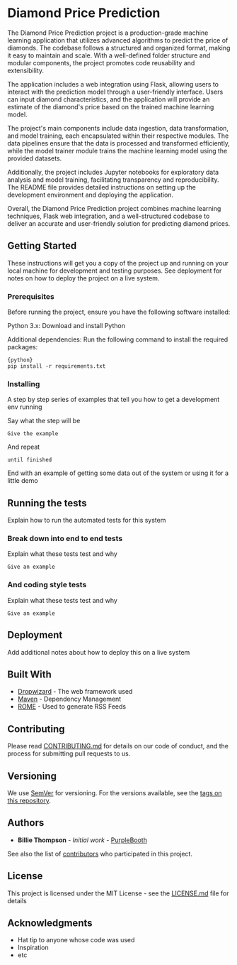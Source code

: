 # Diamond Price Prediction

The Diamond Price Prediction project is a production-grade machine learning application that utilizes advanced algorithms to predict the price of diamonds. The codebase follows a structured and organized format, making it easy to maintain and scale. With a well-defined folder structure and modular components, the project promotes code reusability and extensibility.

The application includes a web integration using Flask, allowing users to interact with the prediction model through a user-friendly interface. Users can input diamond characteristics, and the application will provide an estimate of the diamond's price based on the trained machine learning model.

The project's main components include data ingestion, data transformation, and model training, each encapsulated within their respective modules. The data pipelines ensure that the data is processed and transformed efficiently, while the model trainer module trains the machine learning model using the provided datasets.

Additionally, the project includes Jupyter notebooks for exploratory data analysis and model training, facilitating transparency and reproducibility. The README file provides detailed instructions on setting up the development environment and deploying the application.

Overall, the Diamond Price Prediction project combines machine learning techniques, Flask web integration, and a well-structured codebase to deliver an accurate and user-friendly solution for predicting diamond prices.

## Getting Started

These instructions will get you a copy of the project up and running on your local machine for development and testing purposes. See deployment for notes on how to deploy the project on a live system.

### Prerequisites

Before running the project, ensure you have the following software installed:

Python 3.x: Download and install Python

Additional dependencies: Run the following command to install the required packages:
```
{python}
pip install -r requirements.txt
```

### Installing

A step by step series of examples that tell you how to get a development env running

Say what the step will be

```
Give the example
```

And repeat

```
until finished
```

End with an example of getting some data out of the system or using it for a little demo

## Running the tests

Explain how to run the automated tests for this system

### Break down into end to end tests

Explain what these tests test and why

```
Give an example
```

### And coding style tests

Explain what these tests test and why

```
Give an example
```

## Deployment

Add additional notes about how to deploy this on a live system

## Built With

* [Dropwizard](http://www.dropwizard.io/1.0.2/docs/) - The web framework used
* [Maven](https://maven.apache.org/) - Dependency Management
* [ROME](https://rometools.github.io/rome/) - Used to generate RSS Feeds

## Contributing

Please read [CONTRIBUTING.md](https://gist.github.com/PurpleBooth/b24679402957c63ec426) for details on our code of conduct, and the process for submitting pull requests to us.

## Versioning

We use [SemVer](http://semver.org/) for versioning. For the versions available, see the [tags on this repository](https://github.com/your/project/tags). 

## Authors

* **Billie Thompson** - *Initial work* - [PurpleBooth](https://github.com/PurpleBooth)

See also the list of [contributors](https://github.com/your/project/contributors) who participated in this project.

## License

This project is licensed under the MIT License - see the [LICENSE.md](LICENSE.md) file for details

## Acknowledgments

* Hat tip to anyone whose code was used
* Inspiration
* etc

